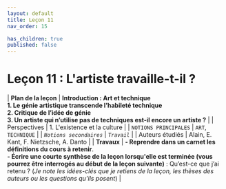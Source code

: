 ```yaml
---
layout: default
title: Leçon 11
nav_order: 15

has_children: true
published: false
---
```


# Leçon 11 : L'artiste travaille-t-il ?


| **Plan de la leçon**    | **Introduction : Art et technique <br> 1. Le génie artistique transcende l’habileté technique <br> 2. Critique de l’idée de génie <br> 3. Un artiste qui n’utilise pas de techniques est-il encore un artiste ?**    |
| Perspectives            | 1. L'existence et la culture    |
| `NOTIONS PRINCIPALES`   | `ART`, `TECHNIQUE`      |
| *`Notions secondaires`* | *`Travail`*      |
| Auteurs étudiés         | Alain, E. Kant, F. Nietzsche, A. Danto      | 
| **Travaux** | **- Reprendre dans un carnet les définitions du cours à retenir**. <br>**- Écrire une courte synthèse de la leçon lorsqu'elle est terminée (vous pourrez être interrogés au début de la leçon suivante)** : Qu’est-ce que j’ai retenu ? (*Je note les idées-clés que je retiens de la leçon, les thèses des auteurs ou les questions qu’ils posent*) |




